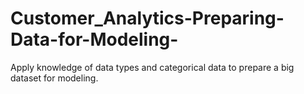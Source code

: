 # Customer_Analytics-Preparing-Data-for-Modeling-
Apply knowledge of data types and categorical data to prepare a big dataset for modeling.
